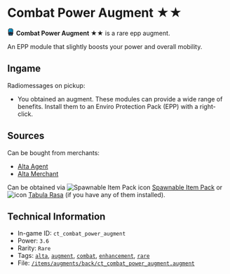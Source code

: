 # Combat Power Augment ★★

<img src="https://raw.githubusercontent.com/Ceterai/Enternia/main/items/augments/back/ct_combat_power_augment.png" alt="Combat Power Augment ★★ icon" loading="lazy" height="16px" width="auto" /> **Combat Power Augment ★★** is a rare epp augment.

An EPP module that slightly boosts your power and overall mobility.

## Ingame

Radiomessages on pickup:

- You obtained an augment. These modules can provide a wide range of benefits. Install them to an Enviro Protection Pack (EPP) with a right-click.

## Sources

Can be bought from merchants:

- [Alta Agent](https://ceterai.github.io/MyEnternia/Wiki/AltaAgent)
- [Alta Merchant](https://ceterai.github.io/MyEnternia/Wiki/AltaMerchant)

Can be obtained via <img src="https://raw.githubusercontent.com/Silverfeelin/Starbound-SpawnableItemPack/master/interface/sip/iconSmall.png" alt="Spawnable Item Pack icon" width="18" height="14"/> [Spawnable Item Pack](https://steamcommunity.com/sharedfiles/filedetails/?id=733665104) or <img src="https://steamuserimages-a.akamaihd.net/ugc/263843960696222713/3EC9A7C005541F7D577EBCB8C5736B4EFC9973D6/" alt="icon" width="8" height="12"/> [Tabula Rasa](https://community.playstarbound.com/resources/the-tabula-rasa.3222/) (if you have any of them installed).

## Technical Information

- In-game ID: `ct_combat_power_augment`
- Power: `3.6`
- Rarity: `Rare`
- Tags: [`alta`](https://ceterai.github.io/MyEnternia/Wiki/Tags/Alta), [`augment`](https://ceterai.github.io/MyEnternia/Wiki/Tags/Augment), [`combat`](https://ceterai.github.io/MyEnternia/Wiki/Tags/Combat), [`enhancement`](https://ceterai.github.io/MyEnternia/Wiki/Tags/Enhancement), [`rare`](https://ceterai.github.io/MyEnternia/Wiki/Tags/Rare)
- File: [`/items/augments/back/ct_combat_power_augment.augment`](https://github.com/Ceterai/Enternia/blob/main/items/augments/back/ct_combat_power_augment.augment)
